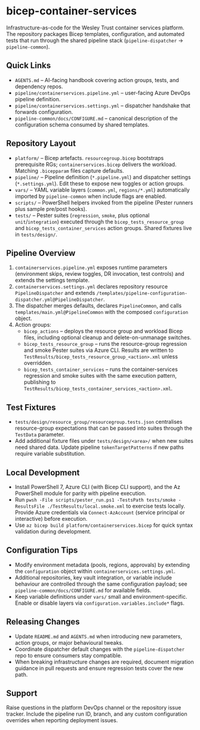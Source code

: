 # bicep-container-services

Infrastructure-as-code for the Wesley Trust container services platform. The repository packages Bicep templates, configuration, and automated tests that run through the shared pipeline stack (`pipeline-dispatcher` -> `pipeline-common`).

## Quick Links
- `AGENTS.md` – AI-facing handbook covering action groups, tests, and dependency repos.
- `pipeline/containerservices.pipeline.yml` – user-facing Azure DevOps pipeline definition.
- `pipeline/containerservices.settings.yml` – dispatcher handshake that forwards configuration.
- `pipeline-common/docs/CONFIGURE.md` – canonical description of the configuration schema consumed by shared templates.

## Repository Layout
- `platform/` – Bicep artefacts. `resourcegroup.bicep` bootstraps prerequisite RGs; `containerservices.bicep` delivers the workload. Matching `.bicepparam` files capture defaults.
- `pipeline/` – Pipeline definition (`*.pipeline.yml`) and dispatcher settings (`*.settings.yml`). Edit these to expose new toggles or action groups.
- `vars/` – YAML variable layers (`common.yml`, `regions/*.yml`) automatically imported by `pipeline-common` when include flags are enabled.
- `scripts/` – PowerShell helpers invoked from the pipeline (Pester runners plus sample pre/post hooks).
- `tests/` – Pester suites (`regression`, `smoke`, plus optional `unit`/`integration`) executed through the `bicep_tests_resource_group` and `bicep_tests_container_services` action groups. Shared fixtures live in `tests/design/`.

## Pipeline Overview
1. `containerservices.pipeline.yml` exposes runtime parameters (environment skips, review toggles, DR invocation, test controls) and extends the settings template.
2. `containerservices.settings.yml` declares repository resource `PipelineDispatcher` and extends `/templates/pipeline-configuration-dispatcher.yml@PipelineDispatcher`.
3. The dispatcher merges defaults, declares `PipelineCommon`, and calls `templates/main.yml@PipelineCommon` with the composed `configuration` object.
4. Action groups:
   - `bicep_actions` – deploys the resource group and workload Bicep files, including optional cleanup and delete-on-unmanage switches.
   - `bicep_tests_resource_group` – runs the resource-group regression and smoke Pester suites via Azure CLI. Results are written to `TestResults/bicep_tests_resource_group_<action>.xml` unless overridden.
   - `bicep_tests_container_services` – runs the container-services regression and smoke suites with the same execution pattern, publishing to `TestResults/bicep_tests_container_services_<action>.xml`.

## Test Fixtures
- `tests/design/resource_group/resourcegroup.tests.json` centralises resource-group expectations that can be passed into suites through the `TestData` parameter.
- Add additional fixture files under `tests/design/<area>/` when new suites need shared data. Update pipeline `tokenTargetPatterns` if new paths require variable substitution.

## Local Development
- Install PowerShell 7, Azure CLI (with Bicep CLI support), and the Az PowerShell module for parity with pipeline execution.
- Run `pwsh -File scripts/pester_run.ps1 -TestsPath tests/smoke -ResultsFile ./TestResults/local.smoke.xml` to exercise tests locally. Provide Azure credentials via `Connect-AzAccount` (service principal or interactive) before execution.
- Use `az bicep build platform/containerservices.bicep` for quick syntax validation during development.

## Configuration Tips
- Modify environment metadata (pools, regions, approvals) by extending the `configuration` object within `containerservices.settings.yml`.
- Additional repositories, key vault integration, or variable include behaviour are controlled through the same configuration payload; see `pipeline-common/docs/CONFIGURE.md` for available fields.
- Keep variable definitions under `vars/` small and environment-specific. Enable or disable layers via `configuration.variables.include*` flags.

## Releasing Changes
- Update `README.md` and `AGENTS.md` when introducing new parameters, action groups, or major behavioural tweaks.
- Coordinate dispatcher default changes with the `pipeline-dispatcher` repo to ensure consumers stay compatible.
- When breaking infrastructure changes are required, document migration guidance in pull requests and ensure regression tests cover the new path.

## Support
Raise questions in the platform DevOps channel or the repository issue tracker. Include the pipeline run ID, branch, and any custom configuration overrides when reporting deployment issues.
